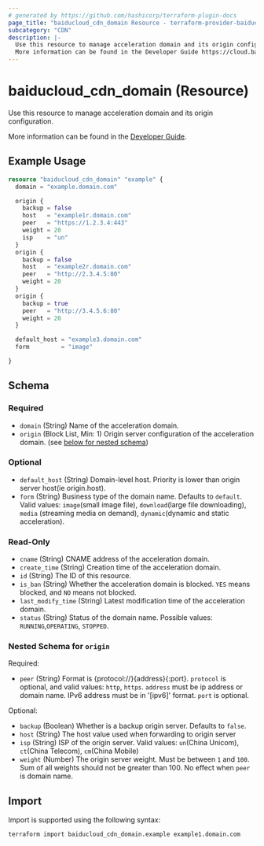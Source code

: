 ```yaml
---
# generated by https://github.com/hashicorp/terraform-plugin-docs
page_title: "baiducloud_cdn_domain Resource - terraform-provider-baiducloud"
subcategory: "CDN"
description: |-
  Use this resource to manage acceleration domain and its origin configuration.
  More information can be found in the Developer Guide https://cloud.baidu.com/doc/CDN/s/rjwvyev26.
---
```


# baiducloud_cdn_domain (Resource)

Use this resource to manage acceleration domain and its origin configuration.

More information can be found in the [Developer Guide](https://cloud.baidu.com/doc/CDN/s/rjwvyev26).

## Example Usage

```terraform
resource "baiducloud_cdn_domain" "example" {
  domain = "example.domain.com"

  origin {
    backup = false
    host   = "example1r.domain.com"
    peer   = "https://1.2.3.4:443"
    weight = 20
    isp    = "un"
  }
  origin {
    backup = false
    host   = "example2r.domain.com"
    peer   = "http://2.3.4.5:80"
    weight = 20
  }
  origin {
    backup = true
    peer   = "http://3.4.5.6:80"
    weight = 20
  }

  default_host = "example3.domain.com"
  form         = "image"

}
```

<!-- schema generated by tfplugindocs -->
## Schema

### Required

- `domain` (String) Name of the acceleration domain.
- `origin` (Block List, Min: 1) Origin server configuration of the acceleration domain. (see [below for nested schema](#nestedblock--origin))

### Optional

- `default_host` (String) Domain-level host. Priority is lower than origin server host(ie origin.host).
- `form` (String) Business type of the domain name. Defaults to `default`. Valid values: `image`(small image file), `download`(large file downloading), `media` (streaming media on demand), `dynamic`(dynamic and static acceleration).

### Read-Only

- `cname` (String) CNAME address of the acceleration domain.
- `create_time` (String) Creation time of the acceleration domain.
- `id` (String) The ID of this resource.
- `is_ban` (String) Whether the acceleration domain is blocked. `YES` means blocked, and `NO` means not blocked.
- `last_modify_time` (String) Latest modification time of the acceleration domain.
- `status` (String) Status of the domain name. Possible values: `RUNNING`,`OPERATING`, `STOPPED`.

<a id="nestedblock--origin"></a>
### Nested Schema for `origin`

Required:

- `peer` (String) Format is {protocol://}{address}{:port}. `protocol` is optional, and valid values: `http`, `https`. `address` must be ip address or domain name. IPv6 address must be in '[ipv6]' format. `port` is optional.

Optional:

- `backup` (Boolean) Whether is a backup origin server. Defaults to `false`.
- `host` (String) The host value used when forwarding to origin server
- `isp` (String) ISP of the origin server. Valid values: `un`(China Unicom), `ct`(China Telecom), `cm`(China Mobile)
- `weight` (Number) The origin server weight. Must be between `1` and `100`. Sum of all weights should not be greater than 100. No effect when `peer` is domain name.

## Import

Import is supported using the following syntax:

```shell
terraform import baiducloud_cdn_domain.example example1.domain.com
```

